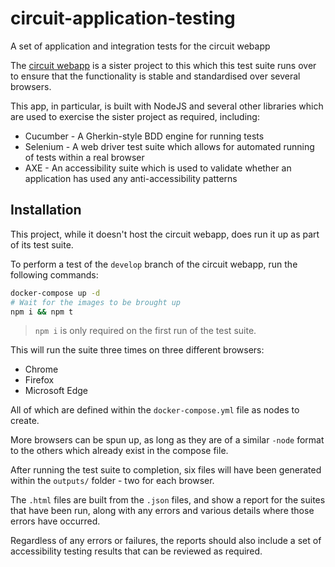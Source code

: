 # circuit-application-testing

A set of application and integration tests for the circuit webapp

The [circuit webapp][1] is a sister project to this which this test suite runs over
to ensure that the functionality is stable and standardised over several browsers.

This app, in particular, is built with NodeJS and several other libraries which are
used to exercise the sister project as required, including:

* Cucumber - A Gherkin-style BDD engine for running tests
* Selenium - A web driver test suite which allows for automated running of tests within a real browser
* AXE - An accessibility suite which is used to validate whether an application has used any anti-accessibility patterns

[1]: https://github.com/j4numbers/circuit-app

## Installation

This project, while it doesn't host the circuit webapp, does run it up as part of its
test suite.

To perform a test of the `develop` branch of the circuit webapp, run the following
commands:

```bash
docker-compose up -d
# Wait for the images to be brought up
npm i && npm t
```

> `npm i` is only required on the first run of the test suite.

This will run the suite three times on three different browsers:
* Chrome
* Firefox
* Microsoft Edge

All of which are defined within the `docker-compose.yml` file as nodes to create.

More browsers can be spun up, as long as they are of a similar `-node` format to the
others which already exist in the compose file.

After running the test suite to completion, six files will have been generated within
the `outputs/` folder - two for each browser.

The `.html` files are built from the `.json` files, and show a report for the suites
that have been run, along with any errors and various details where those errors have
occurred.

Regardless of any errors or failures, the reports should also include a set of
accessibility testing results that can be reviewed as required.
